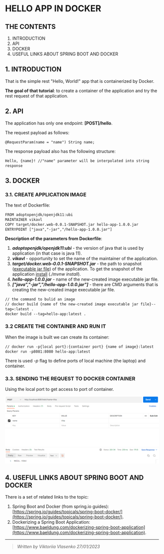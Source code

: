 # **HELLO APP IN DOCKER**
## **THE CONTENTS**
1. INTRODUCTION
2. API
3. DOCKER
4. USEFUL LINKS ABOUT SPRING BOOT AND DOCKER

## **1. INTRODUCTION**
That is the simple rest "Hello, World!" app that is containerized by Docker.

**The goal of that tutorial**: to create a container of the application and try the rest request of that application.

## **2. API**
The application has only one endpoint: **[POST]/hello**.

The request payload as follows:
```
@RequestParam(name = "name") String name;
```

The response payload also has the following structure:
```
Hello, {name}! //"name" parameter will be interpolated into string response
```

## **3. DOCKER**
### **3.1. CREATE APPLICATION IMAGE**
The text of Dockerfile:
```
FROM adoptopenjdk/openjdk11:ubi
MAINTAINER vikavl
COPY target/docker.web-0.0.1-SNAPSHOT.jar hello-app-1.0.0.jar
ENTRYPOINT ["java","-jar","/hello-app-1.0.0.jar"]
```

**Description of the parameters from Dockerfile**:
1. ***adoptopenjdk/openjdk11:ubi*** - the version of java that is used by application (in that case is java 11).
2. ***vikavl*** - opportunity to set the name of the maintainer of the application.
3. ***target/docker.web-0.0.1-SNAPSHOT.jar*** - the path to snapshot (<ins>executable jar file</ins>) of the application. To get the snapshot of the application <ins>install</ins> (*./mvnw install*).
4. ***hello-app-1.0.0.jar*** - name of the new-created image executable jar file.
5. ***["java","-jar","/hello-app-1.0.0.jar"]*** - there are CMD arguments that is creating the new-created image executable jar file.

```
// the command to bulid an image
// docker build {name of the new-created image executable jar file}--tag=:latest .
docker build --tag=hello-app:latest .
```

### **3.2 CREATE THE CONTAINER AND RUN IT**

When the image is built we can create its container:
```
// docker run -p{local port}:{container port} {name of image}:latest
docker run -p8081:8080 hello-app:latest
```
There is used *-p* flag to define ports of local machine (the laptop) and container.

### **3.3. SENDING THE REQUEST TO DOCKER CONTAINER**
Using the local port to get access to port of container.

![image](https://github.com/vikavl/spring-boot-tutorials/blob/main/rest-base-docker/src/main/resources/static/img1.png)

## **4. USEFUL LINKS ABOUT SPRING BOOT AND DOCKER**
There is a set of related links to the topic:
1. Spring Boot and Docker (from spring.io guides): [https://spring.io/guides/topicals/spring-boot-docker/](https://spring.io/guides/topicals/spring-boot-docker/).
2. Dockerizing a Spring Boot Application: [https://www.baeldung.com/dockerizing-spring-boot-application](https://www.baeldung.com/dockerizing-spring-boot-application).

------

> *Written by Viktoriia Vlasenko 27/01/2023*
